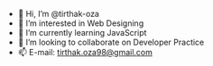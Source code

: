 - 👋 Hi, I’m @tirthak-oza
- 👀 I’m interested in Web Designing
- 🌱 I’m currently learning JavaScript
- 💞️ I’m looking to collaborate on Developer Practice
- 📫 E-mail: tirthak.oza98@gmail.com

<!---
tirthak-oza/tirthak-oza is a ✨ special ✨ repository because its `README.md` (this file) appears on your GitHub profile.
You can click the Preview link to take a look at your changes.
--->
